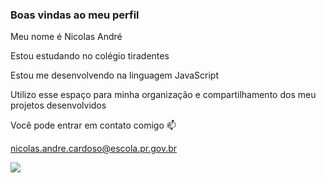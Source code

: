 ### Boas vindas ao meu perfil

Meu nome é Nicolas André

Estou estudando no colégio tiradentes

Estou me desenvolvendo na linguagem JavaScript

Utilizo esse espaço para minha organização e compartilhamento dos meu projetos desenvolvidos

Você pode entrar em contato comigo 📫

nicolas.andre.cardoso@escola.pr.gov.br



![](https://tenor.com/pt-BR/view/neymar-jr-gif-5671283038136262162)


